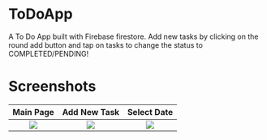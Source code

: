 # ToDoApp
A To Do App built with Firebase firestore. Add new tasks by clicking 
on the round add button and tap on tasks to change the status to COMPLETED/PENDING!

# Screenshots




Main Page       |  Add New Task       |  Select Date
:-------------------------:|:-------------------------:|:-------------------------:
![](https://raw.github.com/Sushobh/ToDoApp/master/Screenshots/Screenshot_2019-06-08-23-25-13-785_org.sushobh.exampleapp.png)  |  ![](https://raw.github.com/Sushobh/ToDoApp/master/Screenshots/Screenshot_2019-06-08-23-26-12-117_org.sushobh.exampleapp.png)  |  ![](https://raw.github.com/Sushobh/ToDoApp/master/Screenshots/Screenshot_2019-06-08-23-26-22-421_org.sushobh.exampleapp.png)
